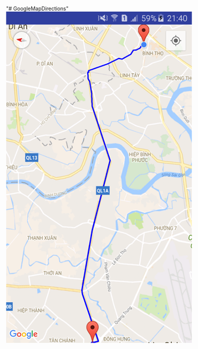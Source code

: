 "# GoogleMapDirections" 
![alt text](https://github.com/nguyentthai96/GoogleMapDirections/blob/master/MapDirections.png)
